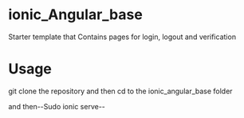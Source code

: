 # ionic_Angular_base
Starter template that Contains pages for login, logout and verification 


<h1>Usage</h1>
git clone the repository and then cd to the ionic_angular_base folder 

and then--Sudo ionic serve-- 
